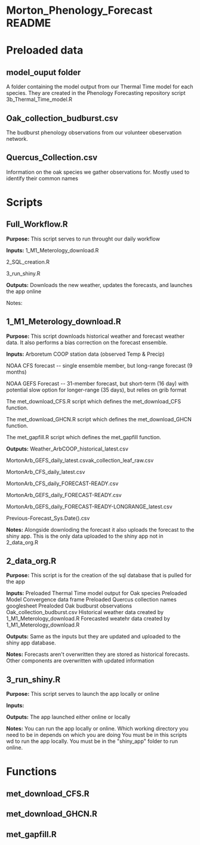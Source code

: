 # Morton_Phenology_Forecast README

# Preloaded data

## model_ouput folder

A folder containing the model output from our Thermal Time model for each species. They are created in the Phenology Forecasting repository script 3b_Thermal_Time_model.R

## Oak_collection_budburst.csv

The budburst phenology observations from our volunteer obeservation network.

## Quercus_Collection.csv

Information on the oak species we gather observations for. Mostly used to identify their common names

# Scripts

## Full_Workflow.R

**Purpose:** This script serves to run throught our daily workflow

**Inputs:** 1_M1_Meterology_download.R

2_SQL_creation.R

3_run_shiny.R
        
**Outputs:** Downloads the new weather, updates the forecasts, and launches the app online        

Notes: 


## 1_M1_Meterology_download.R

**Purpose:** This script downloads historical weather and forecast weather data. It also performs a bias correction on the forecast ensemble.

**Inputs:** Arboretum COOP station data (observed Temp & Precip)
 
NOAA CFS forecast -- single ensemble member, but long-range forecast (9 months)

NOAA GEFS Forecast -- 31-member forecast, but short-term (16 day) with potential slow option for longer-range (35 days), but relies on grib format

The met_download_CFS.R script which defines the met_download_CFS function.

The met_download_GHCN.R script which defines the met_download_GHCN function.

The met_gapfill.R script which defines the met_gapfill function.
         
**Outputs:** Weather_ArbCOOP_historical_latest.csv

MortonArb_GEFS_daily_latest.csvak_collection_leaf_raw.csv

MortonArb_CFS_daily_latest.csv

MortonArb_CFS_daily_FORECAST-READY.csv

MortonArb_GEFS_daily_FORECAST-READY.csv

MortonArb_GEFS_daily_FORECAST-READY-LONGRANGE_latest.csv

Previous-Forecast_Sys.Date().csv
          
**Notes:** Alongside downloding the forecast it also uploads the forecast to the shiny app. This is the only data uploaded to the shiny app not in 2_data_org.R


## 2_data_org.R

**Purpose:** This script is for the creation of the sql database that is pulled for the app

**Inputs:** Preloaded Thermal Time model output for Oak species
        Preloaded Model Convergence data frame
        Preloaded Quercus collection names googlesheet
        Prealoded Oak budburst observations Oak_collection_budburst.csv
        Historical weather data created by 1_M1_Meterology_download.R
        Forecasted weatehr data created by 1_M1_Meterology_download.R

**Outputs:** Same as the inputs but they are updated and uploaded to the shiny app database.

**Notes:** Forecasts aren't overwritten they are stored as historical forecasts. Other components are overwritten with updated information


## 3_run_shiny.R

**Purpose:** This script serves to launch the app locally or online

**Inputs:**
         
**Outputs:** The app launched either online or locally
         
**Notes:**   You can run the app locally or online. Which working directory you need to be in depends on which you are doing
You must be in this scripts wd to run the app locally. You must be in the "shiny_app" folder to run online.

# Functions

## met_download_CFS.R

## met_download_GHCN.R

## met_gapfill.R

